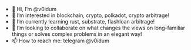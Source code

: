 - 👋 Hi, I’m @v0idum
- 👀 I’m interested in blockchain, crypto, polkadot, crypto arbitrage!
- 🌱 I’m currently learning rust, substrate, flashloan arbitrage!
- 💞️ I’m looking to collaborate on what changes the views on long-familiar things or solves complex problems in an elegant way!
- 📫 How to reach me: telegram @v0idum

<!---
v0idum/v0idum is a ✨ special ✨ repository because its `README.md` (this file) appears on your GitHub profile.
You can click the Preview link to take a look at your changes.
--->
